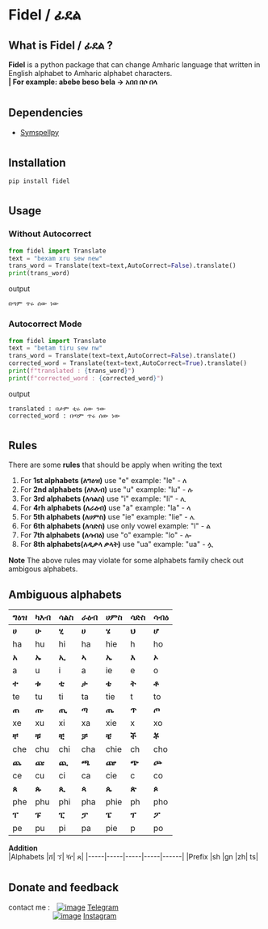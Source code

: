 # **Fidel / ፊደል**
## What is **Fidel / ፊደል** ?
**Fidel** is a python package that can change Amharic language that written in English alphabet to Amharic alphabet characters. <br>
**| For example: abebe beso bela -> አበበ በሶ በላ**
#

## **Dependencies**
* [Symspellpy](https://github.com/mammothb/symspellpy)
#

## **Installation** 
```
pip install fidel
```
#

## **Usage**

### **Without Autocorrect**
``` python
from fidel import Translate
text = "bexam xru sew new"
trans_word = Translate(text=text,AutoCorrect=False).translate()
print(trans_word)
```
output
```
በጣም ጥሩ ሰው ነው
```

### **Autocorrect Mode**
``` python
from fidel import Translate
text = "betam tiru sew nw"
trans_word = Translate(text=text,AutoCorrect=False).translate()
corrected_word = Translate(text=text,AutoCorrect=True).translate()
print(f"translated : {trans_word}")
print(f"corrected_word : {corrected_word}")
```
output
```
translated : በታም ቲሩ ሰው ንው
corrected_word : በጣም ጥሩ ሰው ነው
```
#

## **Rules** 
There are some **rules** that should be apply when writing the text
 1. For **1st alphabets (ለግዕዝ)** use "e" example: "le" - ለ
 2. For **2nd alphabets (ለካእብ)** use "u" example: "lu" - ሉ
 3. For **3rd alphabets (ለሳልስ)** use "i" example: "li" - ሊ
 4. For **4rh alphabets (ለራዕብ)** use "a" example: "la" - ላ
 5. For **5th alphabets (ለሀምስ)** use "ie" example: "lie" - ሌ
 6. For **6th alphabets (ለሳድስ)** use only vowel example: "l" - ል
 7. For **7th alphabets (ለሳብዕ)** use "o" example: "lo" - ሎ
 8. For **8th alphabets(ለዲቃላ ቃላት)** use "ua" example: "ua" -  ሏ 

**Note** The above rules may violate for some alphabets family check out ambigous alphabets.
## **Ambiguous alphabets**

| ግዕዝ | ካእብ | ሳልስ | ራዕብ | ሀምስ | ሳድስ | ሳብዕ |
|-----|-----|-----|-----|------|-----|-----|
|  **ሀ**  |  **ሁ**  |  **ሂ**  |  **ሀ**  |  **ሄ**   |  **ህ**  |  **ሆ**  |
| ha  | hu  | hi  | ha  | hie  |  h  |  ho |
|  **አ**  |  **ኡ**  |  **ኢ**  |  **ኣ**  |  **ኤ**   |  **እ**  |  **ኦ**  |
|  a  |  u  |  i  |  a   |  ie  |  e  |  o  |
|  **ተ**  |  **ቱ**  |  **ቲ**  |  **ታ**  |  **ቴ**   |  **ት**  |  **ቶ**  |
|  te |  tu  |  ti  |  ta  |  tie   |  t  |  to  |
|  **ጠ**  |  **ጡ**  |  **ጢ** | **ጣ**  |  **ጤ**   |  **ጥ**  |  **ጦ**  |
|  xe  |  xu  |  xi  |  xa  |  xie   |  x  |  xo  |
|  **ቸ**  | **ቹ**  |  **ቺ**  |  **ቻ**  |  **ቼ**   |  **ች**  |  **ቾ**  |
|  che  |  chu  |  chi  |  cha  |  chie   |  ch  |  cho  |
|  **ጨ**  |  **ጩ** |  **ጪ**  |  **ጫ**  |  **ጬ**   | **ጭ** |  **ጮ**  |
|  ce  |  cu  |  ci  |  ca  |  cie   |  c  |  co  |
|  **ጰ**  |  **ጱ**  |  **ጲ**  |  **ጳ**  |  **ጴ**   |  **ጵ**  |  **ጶ**  |
|  phe  |  phu  |  phi  |  pha  |  phie   |  ph  |  pho  |
|  **ፐ**  |  **ፑ**  |  **ፒ**  |  **ፓ**  |  **ፔ**   |  **ፕ**  |  **ፖ**  |
|  pe  |  pu |  pi  |  pa  |  pie   |  p  |  po  |

**Addition** <br>
|Alphabets |ሸ| ኘ| ዥ| ጸ| 
|-----|-----|-----|-----|------|
|Prefix |sh |gn |zh| ts|
#

## **Donate and feedback** 

contact me : [![image](https://img.icons8.com/color/20/null/telegram-app--v1.png)](https://t.me/ny_off_tm) [Telegram](https://t.me/ny_off_tm) <br>
        [![image](https://img.icons8.com/fluency/20/000000/instagram-new.png)](https://www.instagram.com/ny.off.ig/) [Instagram](https://www.instagram.com/ny.off.ig/) 

